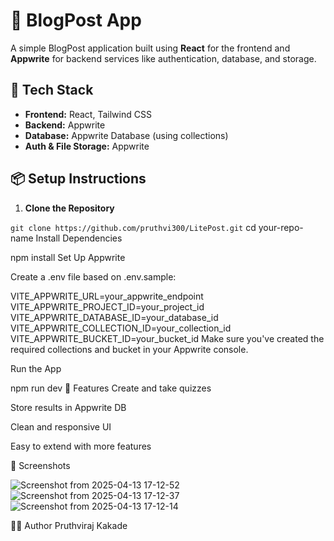 
# 🧠 BlogPost App

A simple BlogPost application built using **React** for the frontend and **Appwrite** for backend services like authentication, database, and storage.

## 🚀 Tech Stack

- **Frontend:** React, Tailwind CSS
- **Backend:** Appwrite
- **Database:** Appwrite Database (using collections)
- **Auth & File Storage:** Appwrite

## 📦 Setup Instructions

1. **Clone the Repository**

```git clone https://github.com/pruthvi300/LitePost.git```
cd your-repo-name
Install Dependencies

npm install
Set Up Appwrite

Create a .env file based on .env.sample:

VITE_APPWRITE_URL=your_appwrite_endpoint
VITE_APPWRITE_PROJECT_ID=your_project_id
VITE_APPWRITE_DATABASE_ID=your_database_id
VITE_APPWRITE_COLLECTION_ID=your_collection_id
VITE_APPWRITE_BUCKET_ID=your_bucket_id
Make sure you've created the required collections and bucket in your Appwrite console.

Run the App

npm run dev
🙌 Features
Create and take quizzes

Store results in Appwrite DB

Clean and responsive UI

Easy to extend with more features

📸 Screenshots

![Screenshot from 2025-04-13 17-12-52](https://github.com/user-attachments/assets/a09fa55c-903d-4beb-ac9f-75574d9d9cd6)
![Screenshot from 2025-04-13 17-12-37](https://github.com/user-attachments/assets/67656bd4-d6ad-43fb-83ee-382d6d10f664)
![Screenshot from 2025-04-13 17-12-14](https://github.com/user-attachments/assets/bdafe427-b6bc-4a4e-9deb-f47945df038a)

🧑‍💻 Author
Pruthviraj Kakade
